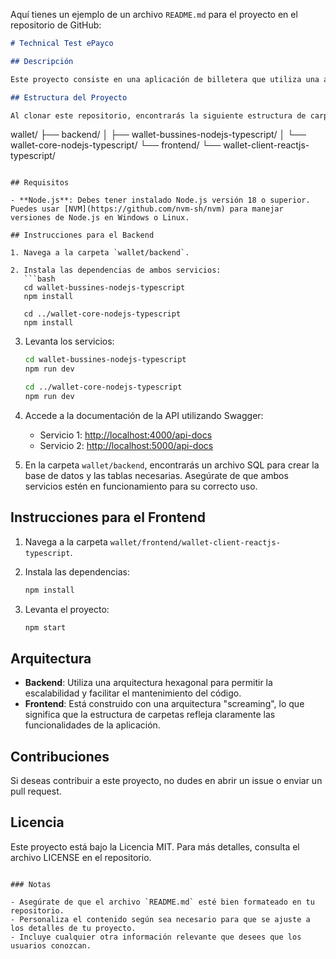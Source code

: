 Aquí tienes un ejemplo de un archivo `README.md` para el proyecto en el repositorio de GitHub:

```markdown
# Technical Test ePayco

## Descripción

Este proyecto consiste en una aplicación de billetera que utiliza una arquitectura hexagonal para el backend y una arquitectura "screaming" para el frontend. El objetivo es proporcionar una solución escalable y mantenible para la gestión de pagos.

## Estructura del Proyecto

Al clonar este repositorio, encontrarás la siguiente estructura de carpetas:

```
wallet/
├── backend/
│   ├── wallet-bussines-nodejs-typescript/
│   └── wallet-core-nodejs-typescript/
└── frontend/
    └── wallet-client-reactjs-typescript/
```

## Requisitos

- **Node.js**: Debes tener instalado Node.js versión 18 o superior. Puedes usar [NVM](https://github.com/nvm-sh/nvm) para manejar versiones de Node.js en Windows o Linux.

## Instrucciones para el Backend

1. Navega a la carpeta `wallet/backend`.
   
2. Instala las dependencias de ambos servicios:
   ```bash
   cd wallet-bussines-nodejs-typescript
   npm install

   cd ../wallet-core-nodejs-typescript
   npm install
   ```

3. Levanta los servicios:
   ```bash
   cd wallet-bussines-nodejs-typescript
   npm run dev

   cd ../wallet-core-nodejs-typescript
   npm run dev
   ```

4. Accede a la documentación de la API utilizando Swagger:
   - Servicio 1: [http://localhost:4000/api-docs](http://localhost:4000/api-docs)
   - Servicio 2: [http://localhost:5000/api-docs](http://localhost:5000/api-docs)

5. En la carpeta `wallet/backend`, encontrarás un archivo SQL para crear la base de datos y las tablas necesarias. Asegúrate de que ambos servicios estén en funcionamiento para su correcto uso.

## Instrucciones para el Frontend

1. Navega a la carpeta `wallet/frontend/wallet-client-reactjs-typescript`.

2. Instala las dependencias:
   ```bash
   npm install
   ```

3. Levanta el proyecto:
   ```bash
   npm start
   ```

## Arquitectura

- **Backend**: Utiliza una arquitectura hexagonal para permitir la escalabilidad y facilitar el mantenimiento del código.
- **Frontend**: Está construido con una arquitectura "screaming", lo que significa que la estructura de carpetas refleja claramente las funcionalidades de la aplicación.

## Contribuciones

Si deseas contribuir a este proyecto, no dudes en abrir un issue o enviar un pull request.

## Licencia

Este proyecto está bajo la Licencia MIT. Para más detalles, consulta el archivo LICENSE en el repositorio.
```

### Notas

- Asegúrate de que el archivo `README.md` esté bien formateado en tu repositorio.
- Personaliza el contenido según sea necesario para que se ajuste a los detalles de tu proyecto.
- Incluye cualquier otra información relevante que desees que los usuarios conozcan.